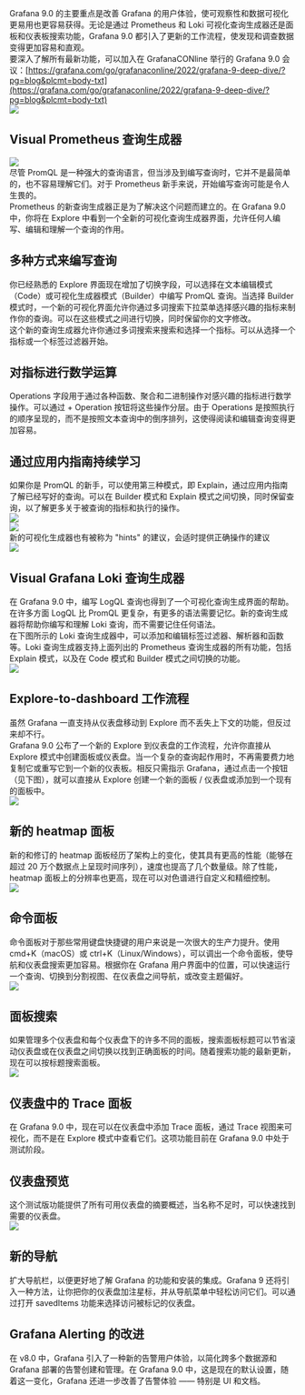 Grafana 9.0 的主要重点是改善 Grafana 的用户体验，使可观察性和数据可视化更易用也更容易获得。无论是通过 Prometheus 和 Loki 可视化查询生成器还是面板和仪表板搜索功能，Grafana 9.0 都引入了更新的工作流程，使发现和调查数据变得更加容易和直观。<br />要深入了解所有最新功能，可以加入在 GrafanaCONline 举行的 Grafana 9.0 会议：[https://grafana.com/go/grafanaconline/2022/grafana-9-deep-dive/?pg=blog&plcmt=body-txt](https://grafana.com/go/grafanaconline/2022/grafana-9-deep-dive/?pg=blog&plcmt=body-txt)<br />![](https://cdn.nlark.com/yuque/0/2023/png/396745/1680705125343-de84f4f9-6d77-4219-94f6-749c0c6f450e.png#averageHue=%23f8eee0&clientId=u08dd10a9-43ce-4&from=paste&id=u6dfacf7f&originHeight=608&originWidth=1080&originalType=url&ratio=2.5&rotation=0&showTitle=false&status=done&style=none&taskId=u89202661-a59e-47ef-8358-48377d4a327&title=)
<a name="OiRNk"></a>
## Visual Prometheus 查询生成器
![](https://cdn.nlark.com/yuque/0/2023/png/396745/1680705125368-f6bb69f3-cad3-4ce1-901a-b6181a5bfc4a.png#averageHue=%23e6e7e5&clientId=u08dd10a9-43ce-4&from=paste&id=u6f9c6a80&originHeight=601&originWidth=1080&originalType=url&ratio=2.5&rotation=0&showTitle=false&status=done&style=none&taskId=u965ea076-43ab-43a0-8cc0-12df2865a7a&title=)<br />尽管 PromQL 是一种强大的查询语言，但当涉及到编写查询时，它并不是最简单的，也不容易理解它们。对于 Prometheus 新手来说，开始编写查询可能是令人生畏的。<br />Prometheus 的新查询生成器正是为了解决这个问题而建立的。在 Grafana 9.0 中，你将在 Explore 中看到一个全新的可视化查询生成器界面，允许任何人编写、编辑和理解一个查询的作用。
<a name="psqIp"></a>
## 多种方式来编写查询
你已经熟悉的 Explore 界面现在增加了切换字段，可以选择在文本编辑模式（Code）或可视化生成器模式（Builder）中编写 PromQL 查询。当选择 Builder 模式时，一个新的可视化界面允许你通过多词搜索下拉菜单选择感兴趣的指标来制作你的查询。可以在这些模式之间进行切换，同时保留你的文字修改。<br />这个新的查询生成器允许你通过多词搜索来搜索和选择一个指标。可以从选择一个指标或一个标签过滤器开始。
<a name="TdwFF"></a>
## 对指标进行数学运算
Operations 字段用于通过各种函数、聚合和二进制操作对感兴趣的指标进行数学操作。可以通过 + Operation 按钮将这些操作分层。由于 Operations 是按照执行的顺序呈现的，而不是按照文本查询中的倒序排列，这使得阅读和编辑查询变得更加容易。
<a name="vgETE"></a>
## 通过应用内指南持续学习
如果你是 PromQL 的新手，可以使用第三种模式，即 Explain，通过应用内指南了解已经写好的查询。可以在 Builder 模式和 Explain 模式之间切换，同时保留查询，以了解更多关于被查询的指标和执行的操作。<br />![](https://cdn.nlark.com/yuque/0/2023/png/396745/1680705125375-51413cff-a52f-4418-a30f-d051909b647d.png#averageHue=%23202228&clientId=u08dd10a9-43ce-4&from=paste&id=u969fce7a&originHeight=309&originWidth=1080&originalType=url&ratio=2.5&rotation=0&showTitle=false&status=done&style=none&taskId=ubb963b50-88c7-42cd-a8d9-72869aded20&title=)<br />![](https://cdn.nlark.com/yuque/0/2023/png/396745/1680705125358-213ee3b5-2d2e-499b-b34a-38846d9372c6.png#averageHue=%23212329&clientId=u08dd10a9-43ce-4&from=paste&id=u51b4e7d4&originHeight=271&originWidth=1080&originalType=url&ratio=2.5&rotation=0&showTitle=false&status=done&style=none&taskId=ueb49e65f-eaa4-4ab3-9003-4b5a95c6342&title=)<br />新的可视化生成器也有被称为 "hints" 的建议，会适时提供正确操作的建议<br />![](https://cdn.nlark.com/yuque/0/2023/png/396745/1680705125374-3a56e612-6c6c-411d-8265-0dae072899c2.png#averageHue=%23202229&clientId=u08dd10a9-43ce-4&from=paste&id=ud67dbe44&originHeight=311&originWidth=1080&originalType=url&ratio=2.5&rotation=0&showTitle=false&status=done&style=none&taskId=u563415cc-a4d9-4b56-897b-2e70e31b24f&title=)
<a name="EKZS5"></a>
## Visual Grafana Loki 查询生成器
在 Grafana 9.0 中，编写 LogQL 查询也得到了一个可视化查询生成界面的帮助。在许多方面 LogQL 比 PromQL 更复杂，有更多的语法需要记忆。新的查询生成器将帮助你编写和理解 Loki 查询，而不需要记住任何语法。<br />在下图所示的 Loki 查询生成器中，可以添加和编辑标签过滤器、解析器和函数等。Loki 查询生成器支持上面列出的 Prometheus 查询生成器的所有功能，包括 Explain 模式，以及在 Code 模式和 Builder 模式之间切换的功能。<br />![](https://cdn.nlark.com/yuque/0/2023/png/396745/1680705125662-32bd1e24-a7e6-44da-8339-7a3fe0301dfa.png#averageHue=%23202329&clientId=u08dd10a9-43ce-4&from=paste&id=udd8d6036&originHeight=315&originWidth=1080&originalType=url&ratio=2.5&rotation=0&showTitle=false&status=done&style=none&taskId=ubcc98d64-46c5-4112-8aa3-87aab9531db&title=)
<a name="bezBp"></a>
## Explore-to-dashboard 工作流程
虽然 Grafana 一直支持从仪表盘移动到 Explore 而不丢失上下文的功能，但反过来却不行。<br />Grafana 9.0 公布了一个新的 Explore 到仪表盘的工作流程，允许你直接从 Explore 模式中创建面板或仪表盘。当一个复杂的查询起作用时，不再需要费力地复制它或重写它到一个新的仪表板。相反只需指示 Grafana，通过点击一个按钮（见下图），就可以直接从 Explore 创建一个新的面板 / 仪表盘或添加到一个现有的面板中。<br />![](https://cdn.nlark.com/yuque/0/2023/png/396745/1680705125786-f55269d6-2c55-43b4-968f-e63e81cdf32b.png#averageHue=%2327292c&clientId=u08dd10a9-43ce-4&from=paste&id=u82712773&originHeight=561&originWidth=1080&originalType=url&ratio=2.5&rotation=0&showTitle=false&status=done&style=none&taskId=u45068efd-443c-4777-8677-ab9f25b8d34&title=)
<a name="Np7sq"></a>
## 新的 heatmap 面板
新的和修订的 heatmap 面板经历了架构上的变化，使其具有更高的性能（能够在超过 20 万个数据点上呈现时间序列），速度也提高了几个数量级。除了性能，heatmap 面板上的分辨率也更高，现在可以对色谱进行自定义和精细控制。<br />![](https://cdn.nlark.com/yuque/0/2023/png/396745/1680705125847-44a72964-6bb8-4b43-a77c-143ad732e708.png#averageHue=%23daeba3&clientId=u08dd10a9-43ce-4&from=paste&id=ua2f12e83&originHeight=722&originWidth=1058&originalType=url&ratio=2.5&rotation=0&showTitle=false&status=done&style=none&taskId=ub47175fb-cce7-4d6b-9eee-14d38c62e54&title=)
<a name="Bb2MG"></a>
## 命令面板
命令面板对于那些常用键盘快捷键的用户来说是一次很大的生产力提升。使用 cmd+K（macOS）或 ctrl+K（Linux/Windows），可以调出一个命令面板，使导航和仪表盘搜索更加容易。根据你在 Grafana 用户界面中的位置，可以快速运行一个查询、切换到分割视图、在仪表盘之间导航，或改变主题偏好。<br />![](https://cdn.nlark.com/yuque/0/2023/png/396745/1680705125845-f756f582-2279-4850-80e0-e26610f63c46.png#averageHue=%23292a2e&clientId=u08dd10a9-43ce-4&from=paste&id=u9332d165&originHeight=671&originWidth=1080&originalType=url&ratio=2.5&rotation=0&showTitle=false&status=done&style=none&taskId=ub2cfef35-c962-4ac4-99c4-c236b210aea&title=)
<a name="I7AUe"></a>
## 面板搜索
如果管理多个仪表盘和每个仪表盘下的许多不同的面板，搜索面板标题可以节省滚动仪表盘或在仪表盘之间切换以找到正确面板的时间。随着搜索功能的最新更新，现在可以按标题搜索面板。<br />![](https://cdn.nlark.com/yuque/0/2023/png/396745/1680705125897-2669513e-17e9-46c0-9296-6ac3419f17b7.png#averageHue=%2315161b&clientId=u08dd10a9-43ce-4&from=paste&id=u3bfbb7a6&originHeight=764&originWidth=1080&originalType=url&ratio=2.5&rotation=0&showTitle=false&status=done&style=none&taskId=u20385d10-3230-4c33-9409-dd33aed3a3c&title=)
<a name="ARPhF"></a>
## 仪表盘中的 Trace 面板
在 Grafana 9.0 中，现在可以在仪表盘中添加 Trace 面板，通过 Trace 视图来可视化，而不是在 Explore 模式中查看它们。这项功能目前在 Grafana 9.0 中处于测试阶段。
<a name="jL5XR"></a>
## 仪表盘预览
这个测试版功能提供了所有可用仪表盘的摘要概述，当名称不足时，可以快速找到需要的仪表盘。<br />![](https://cdn.nlark.com/yuque/0/2023/png/396745/1680705126206-84e98fe5-8bc5-4672-974c-8478533f6b2b.png#averageHue=%23212328&clientId=u08dd10a9-43ce-4&from=paste&id=u8ed127ad&originHeight=676&originWidth=1080&originalType=url&ratio=2.5&rotation=0&showTitle=false&status=done&style=none&taskId=uc955426b-b74e-4d77-a9f6-3fc0a5efd13&title=)
<a name="ANO3Q"></a>
## 新的导航
扩大导航栏，以便更好地了解 Grafana 的功能和安装的集成。Grafana 9 还将引入一种方法，让你把你的仪表盘加注星标，并从导航菜单中轻松访问它们。可以通过打开 savedItems 功能来选择访问被标记的仪表盘。
<a name="MeGyt"></a>
## Grafana Alerting 的改进
在 v8.0 中，Grafana 引入了一种新的告警用户体验，以简化跨多个数据源和 Grafana 部署的告警创建和管理。在 Grafana 9.0 中，这是现在的默认设置，随着这一变化，Grafana 还进一步改善了告警体验 —— 特别是 UI 和文档。
